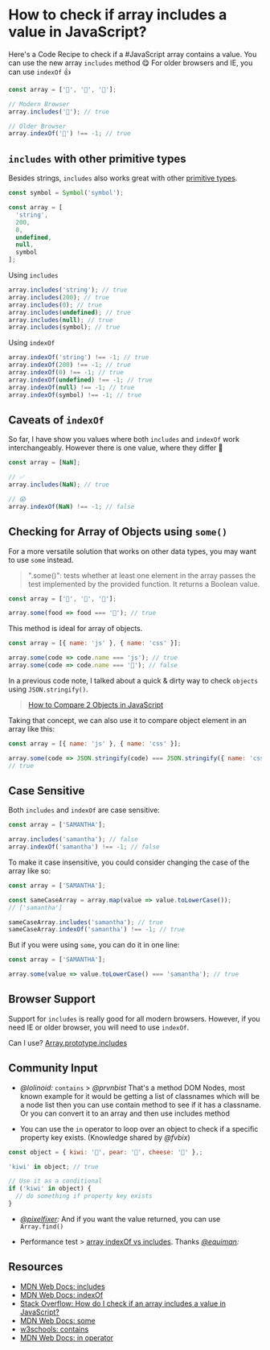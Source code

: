 # How to check if array includes a value in JavaScript?

Here's a Code Recipe to check if a #JavaScript array contains a value. You can use the new array `includes` method 😋 For older browsers and IE, you can use `indexOf` 👍

```javascript
const array = ['🥗', '🍔', '🍰'];

// Modern Browser
array.includes('🍰'); // true

// Older Browser
array.indexOf('🍰') !== -1; // true
```

## `includes` with other primitive types

Besides strings, `includes` also works great with other [primitive types](https://developer.mozilla.org/en-US/docs/Web/JavaScript/Data_structures).

<!-- prettier-ignore -->
```javascript
const symbol = Symbol('symbol');

const array = [
  'string',
  200,
  0,
  undefined,
  null,
  symbol
];
```

Using `includes`

```javascript
array.includes('string'); // true
array.includes(200); // true
array.includes(0); // true
array.includes(undefined); // true
array.includes(null); // true
array.includes(symbol); // true
```

Using `indexOf`

```javascript
array.indexOf('string') !== -1; // true
array.indexOf(200) !== -1; // true
array.indexOf(0) !== -1; // true
array.indexOf(undefined) !== -1; // true
array.indexOf(null) !== -1; // true
array.indexOf(symbol) !== -1; // true
```

## Caveats of `indexOf`

So far, I have show you values where both `includes` and `indexOf` work interchangeably. However there is one value, where they differ 🤭

```javascript
const array = [NaN];

// ✅
array.includes(NaN); // true

// 😱
array.indexOf(NaN) !== -1; // false
```

## Checking for Array of Objects using `some()`

For a more versatile solution that works on other data types, you may want to use `some` instead.

> ".some()": tests whether at least one element in the array passes the test implemented by the provided function. It returns a Boolean value.

```javascript
const array = ['🥗', '🍔', '🍰'];

array.some(food => food === '🍰'); // true
```

This method is ideal for array of objects.

```javascript
const array = [{ name: 'js' }, { name: 'css' }];

array.some(code => code.name === 'js'); // true
array.some(code => code.name === '🤖'); // false
```

In a previous code note, I talked about a quick & dirty way to check `objects` using `JSON.stringify()`.

> [How to Compare 2 Objects in JavaScript](https://www.samanthaming.com/tidbits/33-how-to-compare-2-objects/)

Taking that concept, we can also use it to compare object element in an array like this:

```javascript
const array = [{ name: 'js' }, { name: 'css' }];

array.some(code => JSON.stringify(code) === JSON.stringify({ name: 'css' }));
// true
```

## Case Sensitive

Both `includes` and `indexOf` are case sensitive:

```javascript
const array = ['SAMANTHA'];

array.includes('samantha'); // false
array.indexOf('samantha') !== -1; // false
```

To make it case insensitive, you could consider changing the case of the array like so:

```javascript
const array = ['SAMANTHA'];

const sameCaseArray = array.map(value => value.toLowerCase());
// ['samantha']

sameCaseArray.includes('samantha'); // true
sameCaseArray.indexOf('samantha') !== -1; // true
```

But if you were using `some`, you can do it in one line:

```javascript
const array = ['SAMANTHA'];

array.some(value => value.toLowerCase() === 'samantha'); // true
```

## Browser Support

Support for `includes` is really good for all modern browsers. However, if you need IE or older browser, you will need to use `indexOf`.

Can I use? [Array.prototype.includes](https://caniuse.com/#feat=array-includes)

## Community Input

- _@lolinoid:_ `contains` > _@prvnbist_ That's a method DOM Nodes, most known example for it would be getting a list of classnames which will be a node list then you can use contain method to see if it has a classname. Or you can convert it to an array and then use includes method

- You can use the `in` operator to loop over an object to check if a specific property key exists. (Knowledge shared by _@fvbix_)

```javascript
const object = { kiwi: '🥝', pear: '🍐', cheese: '🧀' },;

'kiwi' in object; // true

// Use it as a conditional
if ('kiwi' in object) {
  // do something if property key exists
}
```

<!-- prettier-ignore -->
- _[@pixelfixer](https://twitter.com/pixelfixer_/status/1234011311006191617?s=21):_ And if you want the value returned, you can use `Array.find()`

- Performance test > [array indexOf vs includes](https://jsperf.com/array-indexof-vs-includes). Thanks _[@equiman](https://twitter.com/equiman/status/1234226687531012096?s=20):_

## Resources

- [MDN Web Docs: includes](https://developer.mozilla.org/en-US/docs/Web/JavaScript/Reference/Global_Objects/Array/includes)
- [MDN Web Docs: indexOf](https://developer.mozilla.org/en-US/docs/Web/JavaScript/Reference/Global_Objects/Array/indexOf)
- [Stack Overflow: How do I check if an array includes a value in JavaScript?](https://stackoverflow.com/questions/237104/how-do-i-check-if-an-array-includes-a-value-in-javascript)
- [MDN Web Docs: some](https://developer.mozilla.org/en-US/docs/Web/JavaScript/Reference/Global_Objects/Array/some)
- [w3schools: contains](https://www.w3schools.com/jsref/met_node_contains.asp)
- [MDN Web Docs: in operator](https://developer.mozilla.org/en-US/docs/Web/JavaScript/Reference/Operators/in)

